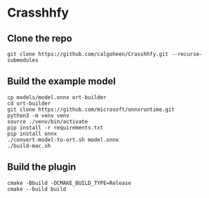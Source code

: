 # Crasshhfy

## Clone the repo

```
git clone https://github.com/calgoheen/Crasshhfy.git --recurse-submodules
```

## Build the example model

```
cp models/model.onnx ort-builder
cd ort-builder
git clone https://github.com/microsoft/onnxruntime.git
python3 -m venv venv
source ./venv/bin/activate
pip install -r requirements.txt
pip install onnx
./convert-model-to-ort.sh model.onnx
./build-mac.sh
```

## Build the plugin

```
cmake -Bbuild -DCMAKE_BUILD_TYPE=Release
cmake --build build
```

